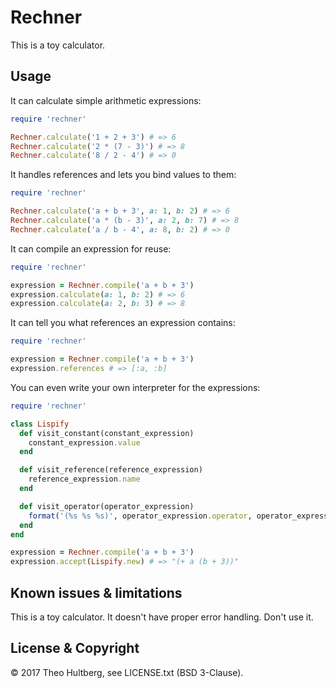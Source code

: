 # Rechner

This is a toy calculator.

## Usage

It can calculate simple arithmetic expressions:

```ruby
require 'rechner'

Rechner.calculate('1 + 2 + 3') # => 6
Rechner.calculate('2 * (7 - 3)') # => 8
Rechner.calculate('8 / 2 - 4') # => 0
```

It handles references and lets you bind values to them:

```ruby
require 'rechner'

Rechner.calculate('a + b + 3', a: 1, b: 2) # => 6
Rechner.calculate('a * (b - 3)', a: 2, b: 7) # => 8
Rechner.calculate('a / b - 4', a: 8, b: 2) # => 0
```

It can compile an expression for reuse:

```ruby
require 'rechner'

expression = Rechner.compile('a + b + 3')
expression.calculate(a: 1, b: 2) # => 6
expression.calculate(a: 2, b: 3) # => 8
```

It can tell you what references an expression contains:

```ruby
require 'rechner'

expression = Rechner.compile('a + b + 3')
expression.references # => [:a, :b]
```

You can even write your own interpreter for the expressions:

```ruby
require 'rechner'

class Lispify
  def visit_constant(constant_expression)
    constant_expression.value
  end

  def visit_reference(reference_expression)
    reference_expression.name
  end

  def visit_operator(operator_expression)
    format('(%s %s %s)', operator_expression.operator, operator_expression.left, operator_expression.right)
  end
end

expression = Rechner.compile('a + b + 3')
expression.accept(Lispify.new) # => "(+ a (b + 3))"
```

## Known issues & limitations

This is a toy calculator. It doesn't have proper error handling. Don't use it.

## License & Copyright

© 2017 Theo Hultberg, see LICENSE.txt (BSD 3-Clause).
